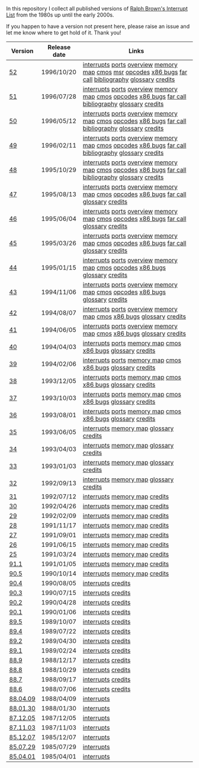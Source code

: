 In this repository I collect all published versions of
[Ralph Brown's Interrupt List](http://www.cs.cmu.edu/~ralf/files.html)
from the 1980s up until the early 2000s.

If you happen to have a version not present here, please
raise an issue and let me know where to get hold of it.
Thank you!

| Version | Release date | Links |
| --- | --- | --- |
| [52](https://github.com/sebras/rbil/tree/release-52/) | 1996/10/20 | [interrupts](https://raw.githubusercontent.com/sebras/rbil/release-52/INTERRUP.LST) [ports](https://raw.githubusercontent.com/sebras/rbil/release-52/PORTS.LST) [overview](https://raw.githubusercontent.com/sebras/rbil/release-52/OVERVIEW.LST) [memory map](https://raw.githubusercontent.com/sebras/rbil/release-52/MEMORY.LST) [cmos](https://raw.githubusercontent.com/sebras/rbil/release-52/CMOS.LST) [msr](https://raw.githubusercontent.com/sebras/rbil/release-52/MSR.LST) [opcodes](https://raw.githubusercontent.com/sebras/rbil/release-52/OPCODES.LST) [x86 bugs](https://raw.githubusercontent.com/sebras/rbil/release-52/86BUGS.LST) [far call](https://raw.githubusercontent.com/sebras/rbil/release-52/FARCALL.LST) [bibliography](https://raw.githubusercontent.com/sebras/rbil/release-52/BIBLIO.LST) [glossary](https://raw.githubusercontent.com/sebras/rbil/release-52/GLOSSARY.LST) [credits](https://raw.githubusercontent.com/sebras/rbil/release-52/INTERRUP.1ST) |
| [51](https://github.com/sebras/rbil/tree/release-51/) | 1996/07/28 | [interrupts](https://raw.githubusercontent.com/sebras/rbil/release-51/INTERRUP.LST) [ports](https://raw.githubusercontent.com/sebras/rbil/release-51/PORTS.LST) [overview](https://raw.githubusercontent.com/sebras/rbil/release-51/OVERVIEW.LST) [memory map](https://raw.githubusercontent.com/sebras/rbil/release-51/MEMORY.LST) [cmos](https://raw.githubusercontent.com/sebras/rbil/release-51/CMOS.LST) [opcodes](https://raw.githubusercontent.com/sebras/rbil/release-51/OPCODES.LST) [x86 bugs](https://raw.githubusercontent.com/sebras/rbil/release-51/86BUGS.LST) [far call](https://raw.githubusercontent.com/sebras/rbil/release-51/FARCALL.LST) [bibliography](https://raw.githubusercontent.com/sebras/rbil/release-51/BIBLIO.LST) [glossary](https://raw.githubusercontent.com/sebras/rbil/release-51/GLOSSARY.LST) [credits](https://raw.githubusercontent.com/sebras/rbil/release-51/INTERRUP.1ST) |
| [50](https://github.com/sebras/rbil/tree/release-50/) | 1996/05/12 | [interrupts](https://raw.githubusercontent.com/sebras/rbil/release-50/INTERRUP.LST) [ports](https://raw.githubusercontent.com/sebras/rbil/release-50/PORTS.LST) [overview](https://raw.githubusercontent.com/sebras/rbil/release-50/OVERVIEW.LST) [memory map](https://raw.githubusercontent.com/sebras/rbil/release-50/MEMORY.LST) [cmos](https://raw.githubusercontent.com/sebras/rbil/release-50/CMOS.LST) [opcodes](https://raw.githubusercontent.com/sebras/rbil/release-50/OPCODES.LST) [x86 bugs](https://raw.githubusercontent.com/sebras/rbil/release-50/86BUGS.LST) [far call](https://raw.githubusercontent.com/sebras/rbil/release-50/FARCALL.LST) [bibliography](https://raw.githubusercontent.com/sebras/rbil/release-50/BIBLIO.LST) [glossary](https://raw.githubusercontent.com/sebras/rbil/release-50/GLOSSARY.LST) [credits](https://raw.githubusercontent.com/sebras/rbil/release-50/INTERRUP.1ST) |
| [49](https://github.com/sebras/rbil/tree/release-49/) | 1996/02/11 | [interrupts](https://raw.githubusercontent.com/sebras/rbil/release-49/INTERRUP.LST) [ports](https://raw.githubusercontent.com/sebras/rbil/release-49/PORTS.LST) [overview](https://raw.githubusercontent.com/sebras/rbil/release-49/OVERVIEW.LST) [memory map](https://raw.githubusercontent.com/sebras/rbil/release-49/MEMORY.LST) [cmos](https://raw.githubusercontent.com/sebras/rbil/release-49/CMOS.LST) [opcodes](https://raw.githubusercontent.com/sebras/rbil/release-49/OPCODES.LST) [x86 bugs](https://raw.githubusercontent.com/sebras/rbil/release-49/86BUGS.LST) [far call](https://raw.githubusercontent.com/sebras/rbil/release-49/FARCALL.LST) [bibliography](https://raw.githubusercontent.com/sebras/rbil/release-49/BIBLIO.LST) [glossary](https://raw.githubusercontent.com/sebras/rbil/release-49/GLOSSARY.LST) [credits](https://raw.githubusercontent.com/sebras/rbil/release-49/INTERRUP.1ST) |
| [48](https://github.com/sebras/rbil/tree/release-48/) | 1995/10/29 | [interrupts](https://raw.githubusercontent.com/sebras/rbil/release-48/INTERRUP.LST) [ports](https://raw.githubusercontent.com/sebras/rbil/release-48/PORTS.LST) [overview](https://raw.githubusercontent.com/sebras/rbil/release-48/OVERVIEW.LST) [memory map](https://raw.githubusercontent.com/sebras/rbil/release-48/MEMORY.LST) [cmos](https://raw.githubusercontent.com/sebras/rbil/release-48/CMOS.LST) [opcodes](https://raw.githubusercontent.com/sebras/rbil/release-48/OPCODES.LST) [x86 bugs](https://raw.githubusercontent.com/sebras/rbil/release-48/86BUGS.LST) [far call](https://raw.githubusercontent.com/sebras/rbil/release-48/FARCALL.LST) [bibliography](https://raw.githubusercontent.com/sebras/rbil/release-48/BIBLIO.LST) [glossary](https://raw.githubusercontent.com/sebras/rbil/release-48/GLOSSARY.LST) [credits](https://raw.githubusercontent.com/sebras/rbil/release-48/INTERRUP.1ST) |
| [47](https://github.com/sebras/rbil/tree/release-47/) | 1995/08/13 | [interrupts](https://raw.githubusercontent.com/sebras/rbil/release-47/INTERRUP.LST) [ports](https://raw.githubusercontent.com/sebras/rbil/release-47/PORTS.LST) [overview](https://raw.githubusercontent.com/sebras/rbil/release-47/OVERVIEW.LST) [memory map](https://raw.githubusercontent.com/sebras/rbil/release-47/MEMORY.LST) [cmos](https://raw.githubusercontent.com/sebras/rbil/release-47/CMOS.LST) [opcodes](https://raw.githubusercontent.com/sebras/rbil/release-47/OPCODES.LST) [x86 bugs](https://raw.githubusercontent.com/sebras/rbil/release-47/86BUGS.LST) [far call](https://raw.githubusercontent.com/sebras/rbil/release-47/FARCALL.LST) [glossary](https://raw.githubusercontent.com/sebras/rbil/release-47/GLOSSARY.LST) [credits](https://raw.githubusercontent.com/sebras/rbil/release-47/INTERRUP.1ST) |
| [46](https://github.com/sebras/rbil/tree/release-46/) | 1995/06/04 | [interrupts](https://raw.githubusercontent.com/sebras/rbil/release-46/INTERRUP.LST) [ports](https://raw.githubusercontent.com/sebras/rbil/release-46/PORTS.LST) [overview](https://raw.githubusercontent.com/sebras/rbil/release-46/OVERVIEW.LST) [memory map](https://raw.githubusercontent.com/sebras/rbil/release-46/MEMORY.LST) [cmos](https://raw.githubusercontent.com/sebras/rbil/release-46/CMOS.LST) [opcodes](https://raw.githubusercontent.com/sebras/rbil/release-46/OPCODES.LST) [x86 bugs](https://raw.githubusercontent.com/sebras/rbil/release-46/86BUGS.LST) [far call](https://raw.githubusercontent.com/sebras/rbil/release-46/FARCALL.LST) [glossary](https://raw.githubusercontent.com/sebras/rbil/release-46/GLOSSARY.LST) [credits](https://raw.githubusercontent.com/sebras/rbil/release-46/INTERRUP.1ST) |
| [45](https://github.com/sebras/rbil/tree/release-45/) | 1995/03/26 | [interrupts](https://raw.githubusercontent.com/sebras/rbil/release-45/INTERRUP.LST) [ports](https://raw.githubusercontent.com/sebras/rbil/release-45/PORTS.LST) [overview](https://raw.githubusercontent.com/sebras/rbil/release-45/OVERVIEW.LST) [memory map](https://raw.githubusercontent.com/sebras/rbil/release-45/MEMORY.LST) [cmos](https://raw.githubusercontent.com/sebras/rbil/release-45/CMOS.LST) [opcodes](https://raw.githubusercontent.com/sebras/rbil/release-45/OPCODES.LST) [x86 bugs](https://raw.githubusercontent.com/sebras/rbil/release-45/86BUGS.LST) [far call](https://raw.githubusercontent.com/sebras/rbil/release-45/FARCALL.LST) [glossary](https://raw.githubusercontent.com/sebras/rbil/release-45/GLOSSARY.LST) [credits](https://raw.githubusercontent.com/sebras/rbil/release-45/INTERRUP.1ST) |
| [44](https://github.com/sebras/rbil/tree/release-44/) | 1995/01/15 | [interrupts](https://raw.githubusercontent.com/sebras/rbil/release-44/INTERRUP.LST) [ports](https://raw.githubusercontent.com/sebras/rbil/release-44/PORTS.LST) [overview](https://raw.githubusercontent.com/sebras/rbil/release-44/OVERVIEW.LST) [memory map](https://raw.githubusercontent.com/sebras/rbil/release-44/MEMORY.LST) [cmos](https://raw.githubusercontent.com/sebras/rbil/release-44/CMOS.LST) [opcodes](https://raw.githubusercontent.com/sebras/rbil/release-44/OPCODES.LST) [x86 bugs](https://raw.githubusercontent.com/sebras/rbil/release-44/86BUGS.LST) [glossary](https://raw.githubusercontent.com/sebras/rbil/release-44/GLOSSARY.LST) [credits](https://raw.githubusercontent.com/sebras/rbil/release-44/INTERRUP.1ST) |
| [43](https://github.com/sebras/rbil/tree/release-43/) | 1994/11/06 | [interrupts](https://raw.githubusercontent.com/sebras/rbil/release-43/INTERRUP.LST) [ports](https://raw.githubusercontent.com/sebras/rbil/release-43/PORTS.LST) [overview](https://raw.githubusercontent.com/sebras/rbil/release-43/OVERVIEW.LST) [memory map](https://raw.githubusercontent.com/sebras/rbil/release-43/MEMORY.LST) [cmos](https://raw.githubusercontent.com/sebras/rbil/release-43/CMOS.LST) [opcodes](https://raw.githubusercontent.com/sebras/rbil/release-43/OPCODES.LST) [x86 bugs](https://raw.githubusercontent.com/sebras/rbil/release-43/86BUGS.LST) [glossary](https://raw.githubusercontent.com/sebras/rbil/release-43/GLOSSARY.LST) [credits](https://raw.githubusercontent.com/sebras/rbil/release-43/INTERRUP.1ST) |
| [42](https://github.com/sebras/rbil/tree/release-42/) | 1994/08/07 | [interrupts](https://raw.githubusercontent.com/sebras/rbil/release-42/INTERRUP.LST) [ports](https://raw.githubusercontent.com/sebras/rbil/release-42/PORTS.LST) [overview](https://raw.githubusercontent.com/sebras/rbil/release-42/OVERVIEW.LST) [memory map](https://raw.githubusercontent.com/sebras/rbil/release-42/MEMORY.LST) [cmos](https://raw.githubusercontent.com/sebras/rbil/release-42/CMOS.LST) [x86 bugs](https://raw.githubusercontent.com/sebras/rbil/release-42/86BUGS.LST) [glossary](https://raw.githubusercontent.com/sebras/rbil/release-42/GLOSSARY.LST) [credits](https://raw.githubusercontent.com/sebras/rbil/release-42/INTERRUP.1ST) |
| [41](https://github.com/sebras/rbil/tree/release-41/) | 1994/06/05 | [interrupts](https://raw.githubusercontent.com/sebras/rbil/release-41/INTERRUP.LST) [ports](https://raw.githubusercontent.com/sebras/rbil/release-41/PORTS.LST) [overview](https://raw.githubusercontent.com/sebras/rbil/release-41/OVERVIEW.LST) [memory map](https://raw.githubusercontent.com/sebras/rbil/release-41/MEMORY.LST) [cmos](https://raw.githubusercontent.com/sebras/rbil/release-41/CMOS.LST) [x86 bugs](https://raw.githubusercontent.com/sebras/rbil/release-41/86BUGS.LST) [glossary](https://raw.githubusercontent.com/sebras/rbil/release-41/GLOSSARY.LST) [credits](https://raw.githubusercontent.com/sebras/rbil/release-41/INTERRUP.1ST) |
| [40](https://github.com/sebras/rbil/tree/release-40/) | 1994/04/03 | [interrupts](https://raw.githubusercontent.com/sebras/rbil/release-40/INTERRUP.LST) [ports](https://raw.githubusercontent.com/sebras/rbil/release-40/PORTS.LST) [memory map](https://raw.githubusercontent.com/sebras/rbil/release-40/MEMORY.LST) [cmos](https://raw.githubusercontent.com/sebras/rbil/release-40/CMOS.LST) [x86 bugs](https://raw.githubusercontent.com/sebras/rbil/release-40/86BUGS.LST) [glossary](https://raw.githubusercontent.com/sebras/rbil/release-40/GLOSSARY.LST) [credits](https://raw.githubusercontent.com/sebras/rbil/release-40/INTERRUP.1ST) |
| [39](https://github.com/sebras/rbil/tree/release-39/) | 1994/02/06 | [interrupts](https://raw.githubusercontent.com/sebras/rbil/release-39/INTERRUP.LST) [ports](https://raw.githubusercontent.com/sebras/rbil/release-39/PORTS.LST) [memory map](https://raw.githubusercontent.com/sebras/rbil/release-39/MEMORY.LST) [cmos](https://raw.githubusercontent.com/sebras/rbil/release-39/CMOS.LST) [x86 bugs](https://raw.githubusercontent.com/sebras/rbil/release-39/86BUGS.LST) [glossary](https://raw.githubusercontent.com/sebras/rbil/release-39/GLOSSARY.LST) [credits](https://raw.githubusercontent.com/sebras/rbil/release-39/INTERRUP.1ST) |
| [38](https://github.com/sebras/rbil/tree/release-38/) | 1993/12/05 | [interrupts](https://raw.githubusercontent.com/sebras/rbil/release-38/INTERRUP.LST) [ports](https://raw.githubusercontent.com/sebras/rbil/release-38/PORTS.LST) [memory map](https://raw.githubusercontent.com/sebras/rbil/release-38/MEMORY.LST) [cmos](https://raw.githubusercontent.com/sebras/rbil/release-38/CMOS.LST) [x86 bugs](https://raw.githubusercontent.com/sebras/rbil/release-38/86BUGS.LST) [glossary](https://raw.githubusercontent.com/sebras/rbil/release-38/GLOSSARY.LST) [credits](https://raw.githubusercontent.com/sebras/rbil/release-38/INTERRUP.1ST) |
| [37](https://github.com/sebras/rbil/tree/release-37/) | 1993/10/03 | [interrupts](https://raw.githubusercontent.com/sebras/rbil/release-37/INTERRUP.LST) [ports](https://raw.githubusercontent.com/sebras/rbil/release-37/PORTS.LST) [memory map](https://raw.githubusercontent.com/sebras/rbil/release-37/MEMORY.LST) [cmos](https://raw.githubusercontent.com/sebras/rbil/release-37/CMOS.LST) [x86 bugs](https://raw.githubusercontent.com/sebras/rbil/release-37/86BUGS.LST) [glossary](https://raw.githubusercontent.com/sebras/rbil/release-37/GLOSSARY.LST) [credits](https://raw.githubusercontent.com/sebras/rbil/release-37/INTERRUP.1ST) |
| [36](https://github.com/sebras/rbil/tree/release-36/) | 1993/08/01 | [interrupts](https://raw.githubusercontent.com/sebras/rbil/release-36/INTERRUP.LST) [ports](https://raw.githubusercontent.com/sebras/rbil/release-36/PORTS.LST) [memory map](https://raw.githubusercontent.com/sebras/rbil/release-36/MEMORY.LST) [cmos](https://raw.githubusercontent.com/sebras/rbil/release-36/CMOS.LST) [x86 bugs](https://raw.githubusercontent.com/sebras/rbil/release-36/86BUGS.LST) [glossary](https://raw.githubusercontent.com/sebras/rbil/release-36/GLOSSARY.LST) [credits](https://raw.githubusercontent.com/sebras/rbil/release-36/INTERRUP.1ST) |
| [35](https://github.com/sebras/rbil/tree/release-35/) | 1993/06/05 | [interrupts](https://raw.githubusercontent.com/sebras/rbil/release-35/INTERRUP.LST) [memory map](https://raw.githubusercontent.com/sebras/rbil/release-35/MEMORY.LST) [glossary](https://raw.githubusercontent.com/sebras/rbil/release-35/GLOSSARY.LST) [credits](https://raw.githubusercontent.com/sebras/rbil/release-35/INTERRUP.1ST) |
| [34](https://github.com/sebras/rbil/tree/release-34/) | 1993/04/03 | [interrupts](https://raw.githubusercontent.com/sebras/rbil/release-34/INTERRUP.LST) [memory map](https://raw.githubusercontent.com/sebras/rbil/release-34/MEMORY.LST) [glossary](https://raw.githubusercontent.com/sebras/rbil/release-34/GLOSSARY.LST) [credits](https://raw.githubusercontent.com/sebras/rbil/release-34/INTERRUP.1ST) |
| [33](https://github.com/sebras/rbil/tree/release-33/) | 1993/01/03 | [interrupts](https://raw.githubusercontent.com/sebras/rbil/release-33/INTERRUP.LST) [memory map](https://raw.githubusercontent.com/sebras/rbil/release-33/MEMORY.LST) [glossary](https://raw.githubusercontent.com/sebras/rbil/release-33/GLOSSARY.LST) [credits](https://raw.githubusercontent.com/sebras/rbil/release-33/INTERRUP.1ST) |
| [32](https://github.com/sebras/rbil/tree/release-32/) | 1992/09/13 | [interrupts](https://raw.githubusercontent.com/sebras/rbil/release-32/INTERRUP.LST) [memory map](https://raw.githubusercontent.com/sebras/rbil/release-32/MEMORY.LST) [glossary](https://raw.githubusercontent.com/sebras/rbil/release-32/GLOSSARY.LST) [credits](https://raw.githubusercontent.com/sebras/rbil/release-32/INTERRUP.1ST) |
| [31](https://github.com/sebras/rbil/tree/release-31/) | 1992/07/12 | [interrupts](https://raw.githubusercontent.com/sebras/rbil/release-31/INTERRUP.LST) [memory map](https://raw.githubusercontent.com/sebras/rbil/release-31/MEMORY.LST) [credits](https://raw.githubusercontent.com/sebras/rbil/release-31/INTERRUP.1ST) |
| [30](https://github.com/sebras/rbil/tree/release-30/) | 1992/04/26 | [interrupts](https://raw.githubusercontent.com/sebras/rbil/release-30/INTERRUP.LST) [memory map](https://raw.githubusercontent.com/sebras/rbil/release-30/MEMORY.LST) [credits](https://raw.githubusercontent.com/sebras/rbil/release-30/INTERRUP.1ST) |
| [29](https://github.com/sebras/rbil/tree/release-29/) | 1992/02/09 | [interrupts](https://raw.githubusercontent.com/sebras/rbil/release-29/INTERRUP.LST) [memory map](https://raw.githubusercontent.com/sebras/rbil/release-29/MEMORY.LST) [credits](https://raw.githubusercontent.com/sebras/rbil/release-29/INTERRUP.1ST) |
| [28](https://github.com/sebras/rbil/tree/release-28/) | 1991/11/17 | [interrupts](https://raw.githubusercontent.com/sebras/rbil/release-28/INTERRUP.LST) [memory map](https://raw.githubusercontent.com/sebras/rbil/release-28/MEMORY.LST) [credits](https://raw.githubusercontent.com/sebras/rbil/release-28/INTERRUP.1ST) |
| [27](https://github.com/sebras/rbil/tree/release-27/) | 1991/09/01 | [interrupts](https://raw.githubusercontent.com/sebras/rbil/release-27/INTERRUP.LST) [memory map](https://raw.githubusercontent.com/sebras/rbil/release-27/MEMORY.LST) [credits](https://raw.githubusercontent.com/sebras/rbil/release-27/INTERRUP.1ST) |
| [26](https://github.com/sebras/rbil/tree/release-26/) | 1991/06/15 | [interrupts](https://raw.githubusercontent.com/sebras/rbil/release-26/INTERRUP.LST) [memory map](https://raw.githubusercontent.com/sebras/rbil/release-26/MEMORY.LST) [credits](https://raw.githubusercontent.com/sebras/rbil/release-26/INTERRUP.1ST) |
| [25](https://github.com/sebras/rbil/tree/release-25/) | 1991/03/24 | [interrupts](https://raw.githubusercontent.com/sebras/rbil/release-25/INTERRUP.LST) [memory map](https://raw.githubusercontent.com/sebras/rbil/release-25/MEMORY.LST) [credits](https://raw.githubusercontent.com/sebras/rbil/release-25/INTERRUP.1ST) |
| [91.1](https://github.com/sebras/rbil/tree/release-91.1/) | 1991/01/05 | [interrupts](https://raw.githubusercontent.com/sebras/rbil/release-91.1/INTERRUP.LST) [memory map](https://raw.githubusercontent.com/sebras/rbil/release-91.1/MEMORY.LST) [credits](https://raw.githubusercontent.com/sebras/rbil/release-91.1/INTERRUP.1ST) |
| [90.5](https://github.com/sebras/rbil/tree/release-90.5/) | 1990/10/14 | [interrupts](https://raw.githubusercontent.com/sebras/rbil/release-90.5/INTERRUP.LST) [memory map](https://raw.githubusercontent.com/sebras/rbil/release-90.5/MEMORY.LST) [credits](https://raw.githubusercontent.com/sebras/rbil/release-90.5/INTERRUP.1ST) |
| [90.4](https://github.com/sebras/rbil/tree/release-90.4/) | 1990/08/05 | [interrupts](https://raw.githubusercontent.com/sebras/rbil/release-90.4/INTERRUP.LST) [credits](https://raw.githubusercontent.com/sebras/rbil/release-90.4/INTERRUP.1ST) |
| [90.3](https://github.com/sebras/rbil/tree/release-90.3/) | 1990/07/15 | [interrupts](https://raw.githubusercontent.com/sebras/rbil/release-90.3/INTERRUP.LST) [credits](https://raw.githubusercontent.com/sebras/rbil/release-90.3/INTERRUP.1ST) |
| [90.2](https://github.com/sebras/rbil/tree/release-90.2/) | 1990/04/28 | [interrupts](https://raw.githubusercontent.com/sebras/rbil/release-90.2/INTERRUP.LST) [credits](https://raw.githubusercontent.com/sebras/rbil/release-90.2/INTERRUP.1ST) |
| [90.1](https://github.com/sebras/rbil/tree/release-90.1/) | 1990/01/06 | [interrupts](https://raw.githubusercontent.com/sebras/rbil/release-90.1/INTERRUP.LST) [credits](https://raw.githubusercontent.com/sebras/rbil/release-90.1/INTERRUP.1ST) |
| [89.5](https://github.com/sebras/rbil/tree/release-89.5/) | 1989/10/07 | [interrupts](https://raw.githubusercontent.com/sebras/rbil/release-89.5/INTERRUP.LST) [credits](https://raw.githubusercontent.com/sebras/rbil/release-89.5/INTERRUP.1ST) |
| [89.4](https://github.com/sebras/rbil/tree/release-89.4/) | 1989/07/22 | [interrupts](https://raw.githubusercontent.com/sebras/rbil/release-89.4/INTERRUP.LST) [credits](https://raw.githubusercontent.com/sebras/rbil/release-89.4/INTERRUP.1ST) |
| [89.2](https://github.com/sebras/rbil/tree/release-89.2/) | 1989/04/30 | [interrupts](https://raw.githubusercontent.com/sebras/rbil/release-89.2/INTERRUP.LST) [credits](https://raw.githubusercontent.com/sebras/rbil/release-89.2/INTERRUP.1ST) |
| [89.1](https://github.com/sebras/rbil/tree/release-89.1/) | 1989/02/24 | [interrupts](https://raw.githubusercontent.com/sebras/rbil/release-89.1/INTERRUP.LST) [credits](https://raw.githubusercontent.com/sebras/rbil/release-89.1/INTERRUP.1ST) |
| [88.9](https://github.com/sebras/rbil/tree/release-88.9/) | 1988/12/17 | [interrupts](https://raw.githubusercontent.com/sebras/rbil/release-88.9/INTERRUP.LST) [credits](https://raw.githubusercontent.com/sebras/rbil/release-88.9/INTERRUP.1ST) |
| [88.8](https://github.com/sebras/rbil/tree/release-88.8/) | 1988/10/29 | [interrupts](https://raw.githubusercontent.com/sebras/rbil/release-88.8/INTERRUP.LST) [credits](https://raw.githubusercontent.com/sebras/rbil/release-88.8/INTERRUP.1ST) |
| [88.7](https://github.com/sebras/rbil/tree/release-88.7/) | 1988/09/17 | [interrupts](https://raw.githubusercontent.com/sebras/rbil/release-88.7/INTERRUP.LST) [credits](https://raw.githubusercontent.com/sebras/rbil/release-88.7/INTERRUP.1ST) |
| [88.6](https://github.com/sebras/rbil/tree/release-88.6/) | 1988/07/06 | [interrupts](https://raw.githubusercontent.com/sebras/rbil/release-88.6/INTERRUP.LST) [credits](https://raw.githubusercontent.com/sebras/rbil/release-88.6/INTERRUP.1ST) |
| [88.04.09](https://github.com/sebras/rbil/tree/release-88.04.09/) | 1988/04/09 | [interrupts](https://raw.githubusercontent.com/sebras/rbil/release-88.04.09/INTERRUP.LST) |
| [88.01.30](https://github.com/sebras/rbil/tree/release-88.01.30/) | 1988/01/30 | [interrupts](https://raw.githubusercontent.com/sebras/rbil/release-88.01.30/INTERRUP.LST) |
| [87.12.05](https://github.com/sebras/rbil/tree/release-87.12.05/) | 1987/12/05 | [interrupts](https://raw.githubusercontent.com/sebras/rbil/release-87.12.05/INTERRUP.LST) |
| [87.11.03](https://github.com/sebras/rbil/tree/release-87.11.03/) | 1987/11/03 | [interrupts](https://raw.githubusercontent.com/sebras/rbil/release-87.11.03/INTERRUP.LST) |
| [85.12.07](https://github.com/sebras/rbil/tree/release-85.12.07/) | 1985/12/07 | [interrupts](https://raw.githubusercontent.com/sebras/rbil/release-85.12.07/INTERRUP.LST) |
| [85.07.29](https://github.com/sebras/rbil/tree/release-85.07.29/) | 1985/07/29 | [interrupts](https://raw.githubusercontent.com/sebras/rbil/release-85.07.29/INTERRUP.LST) |
| [85.04.01](https://github.com/sebras/rbil/tree/release-85.04.01/) | 1985/04/01 | [interrupts](https://raw.githubusercontent.com/sebras/rbil/release-85.04.01/INTERRUP.LST) |
